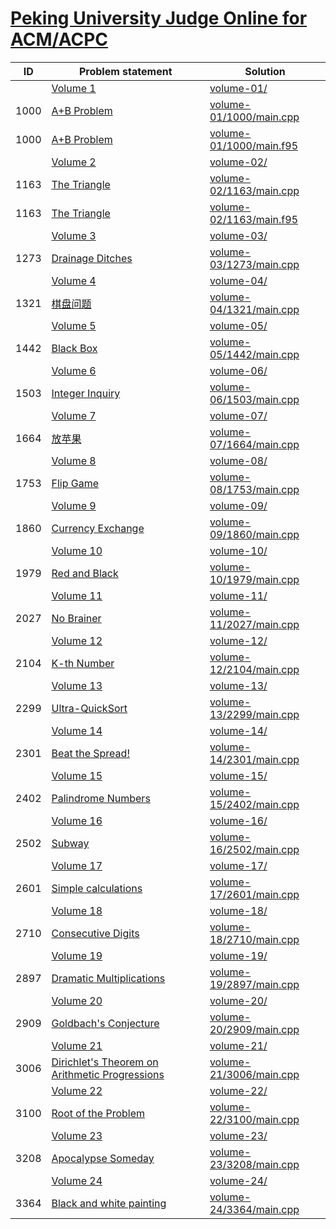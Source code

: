 # [Peking University Judge Online for ACM/ACPC](http://poj.org/problemlist)


| ID   | Problem statement                                                                | Solution                                           |
|------|----------------------------------------------------------------------------------|----------------------------------------------------|
|      | [Volume 1](http://poj.org/problemlist?volume=1)                                  | [volume-01/](volume-01/)                           |
| 1000 | [A+B Problem](http://poj.org/problem?id=1000)                                    | [volume-01/1000/main.cpp](volume-01/1000/main.cpp) |
| 1000 | [A+B Problem](http://poj.org/problem?id=1000)                                    | [volume-01/1000/main.f95](volume-01/1000/main.f95) |
|      | [Volume 2](http://poj.org/problemlist?volume=2)                                  | [volume-02/](volume-02/)                           |
| 1163 | [The Triangle](http://poj.org/problem?id=1163)                                   | [volume-02/1163/main.cpp](volume-02/1163/main.cpp) |
| 1163 | [The Triangle](http://poj.org/problem?id=1163)                                   | [volume-02/1163/main.f95](volume-02/1163/main.f95) |
|      | [Volume 3](http://poj.org/problemlist?volume=3)                                  | [volume-03/](volume-03/)                           |
| 1273 | [Drainage Ditches](http://poj.org/problem?id=1273)                               | [volume-03/1273/main.cpp](volume-03/1273/main.cpp) |
|      | [Volume 4](http://poj.org/problemlist?volume=4)                                  | [volume-04/](volume-04/)                           |
| 1321 | [棋盘问题](http://poj.org/problem?id=1321)                                           | [volume-04/1321/main.cpp](volume-04/1321/main.cpp) |
|      | [Volume 5](http://poj.org/problemlist?volume=5)                                  | [volume-05/](volume-05/)                           |
| 1442 | [Black Box](http://poj.org/problem?id=1442)                                      | [volume-05/1442/main.cpp](volume-05/1442/main.cpp) |
|      | [Volume 6](http://poj.org/problemlist?volume=6)                                  | [volume-06/](volume-06/)                           |
| 1503 | [Integer Inquiry](http://poj.org/problem?id=1503)                                | [volume-06/1503/main.cpp](volume-06/1503/main.cpp) |
|      | [Volume 7](http://poj.org/problemlist?volume=7)                                  | [volume-07/](volume-07/)                           |
| 1664 | [放苹果](http://poj.org/problem?id=1664)                                            | [volume-07/1664/main.cpp](volume-07/1664/main.cpp) |
|      | [Volume 8](http://poj.org/problemlist?volume=8)                                  | [volume-08/](volume-08/)                           |
| 1753 | [Flip Game](http://poj.org/problem?id=1753)                                      | [volume-08/1753/main.cpp](volume-08/1753/main.cpp) |
|      | [Volume 9](http://poj.org/problemlist?volume=9)                                  | [volume-09/](volume-09/)                           |
| 1860 | [Currency Exchange](http://poj.org/problem?id=1860)                              | [volume-09/1860/main.cpp](volume-09/1860/main.cpp) |
|      | [Volume 10](http://poj.org/problemlist?volume=10)                                | [volume-10/](volume-10/)                           |
| 1979 | [Red and Black](http://poj.org/problem?id=1979)                                  | [volume-10/1979/main.cpp](volume-10/1979/main.cpp) |
|      | [Volume 11](http://poj.org/problemlist?volume=11)                                | [volume-11/](volume-11/)                           |
| 2027 | [No Brainer](http://poj.org/problem?id=2027)                                     | [volume-11/2027/main.cpp](volume-11/2027/main.cpp) |
|      | [Volume 12](http://poj.org/problemlist?volume=12)                                | [volume-12/](volume-12/)                           |
| 2104 | [K-th Number](http://poj.org/problem?id=2104)                                    | [volume-12/2104/main.cpp](volume-12/2104/main.cpp) |
|      | [Volume 13](http://poj.org/problemlist?volume=13)                                | [volume-13/](volume-13/)                           |
| 2299 | [Ultra-QuickSort](http://poj.org/problem?id=2299)                                | [volume-13/2299/main.cpp](volume-13/2299/main.cpp) |
|      | [Volume 14](http://poj.org/problemlist?volume=14)                                | [volume-14/](volume-14/)                           |
| 2301 | [Beat the Spread!](http://poj.org/problem?id=2301)                               | [volume-14/2301/main.cpp](volume-14/2301/main.cpp) |
|      | [Volume 15](http://poj.org/problemlist?volume=15)                                | [volume-15/](volume-15/)                           |
| 2402 | [Palindrome Numbers](http://poj.org/problem?id=2402)                             | [volume-15/2402/main.cpp](volume-15/2402/main.cpp) |
|      | [Volume 16](http://poj.org/problemlist?volume=16)                                | [volume-16/](volume-16/)                           |
| 2502 | [Subway](http://poj.org/problem?id=2502)                                         | [volume-16/2502/main.cpp](volume-16/2502/main.cpp) |
|      | [Volume 17](http://poj.org/problemlist?volume=17)                                | [volume-17/](volume-17/)                           |
| 2601 | [Simple calculations](http://poj.org/problem?id=2601)                            | [volume-17/2601/main.cpp](volume-17/2601/main.cpp) |
|      | [Volume 18](http://poj.org/problemlist?volume=18)                                | [volume-18/](volume-18/)                           |
| 2710 | [Consecutive Digits](http://poj.org/problem?id=2710)                             | [volume-18/2710/main.cpp](volume-18/2710/main.cpp) |
|      | [Volume 19](http://poj.org/problemlist?volume=19)                                | [volume-19/](volume-19/)                           |
| 2897 | [Dramatic Multiplications](http://poj.org/problem?id=2897)                       | [volume-19/2897/main.cpp](volume-19/2897/main.cpp) |
|      | [Volume 20](http://poj.org/problemlist?volume=20)                                | [volume-20/](volume-20/)                           |
| 2909 | [Goldbach's Conjecture](http://poj.org/problem?id=2909)                          | [volume-20/2909/main.cpp](volume-20/2909/main.cpp) |
|      | [Volume 21](http://poj.org/problemlist?volume=21)                                | [volume-21/](volume-21/)                           |
| 3006 | [Dirichlet's Theorem on Arithmetic Progressions](http://poj.org/problem?id=3006) | [volume-21/3006/main.cpp](volume-21/3006/main.cpp) |
|      | [Volume 22](http://poj.org/problemlist?volume=22)                                | [volume-22/](volume-22/)                           |
| 3100 | [Root of the Problem](http://poj.org/problem?id=3100)                            | [volume-22/3100/main.cpp](volume-22/3100/main.cpp) |
|      | [Volume 23](http://poj.org/problemlist?volume=23)                                | [volume-23/](volume-23/)                           |
| 3208 | [Apocalypse Someday](http://poj.org/problem?id=3208)                             | [volume-23/3208/main.cpp](volume-23/3208/main.cpp) |
|      | [Volume 24](http://poj.org/problemlist?volume=24)                                | [volume-24/](volume-24/)                           |
| 3364 | [Black and white painting](http://poj.org/problem?id=3364)                       | [volume-24/3364/main.cpp](volume-24/3364/main.cpp) |

